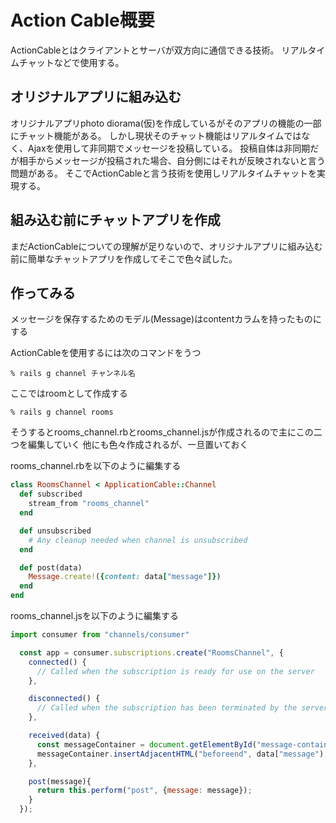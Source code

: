 # Action Cable概要
ActionCableとはクライアントとサーバが双方向に通信できる技術。
リアルタイムチャットなどで使用する。

## オリジナルアプリに組み込む
オリジナルアプリphoto diorama(仮)を作成しているがそのアプリの機能の一部にチャット機能がある。
しかし現状そのチャット機能はリアルタイムではなく、Ajaxを使用して非同期でメッセージを投稿している。
投稿自体は非同期だが相手からメッセージが投稿された場合、自分側にはそれが反映されないと言う問題がある。
そこでActionCableと言う技術を使用しリアルタイムチャットを実現する。

## 組み込む前にチャットアプリを作成
まだActionCableについての理解が足りないので、オリジナルアプリに組み込む前に簡単なチャットアプリを作成してそこで色々試した。

## 作ってみる
メッセージを保存するためのモデル(Message)はcontentカラムを持ったものにする

ActionCableを使用するには次のコマンドをうつ
```
% rails g channel チャンネル名
```

ここではroomとして作成する
```
% rails g channel rooms
```

そうするとrooms_channel.rbとrooms_channel.jsが作成されるので主にこの二つを編集していく
他にも色々作成されるが、一旦置いておく

rooms_channel.rbを以下のように編集する
```ruby
class RoomsChannel < ApplicationCable::Channel
  def subscribed
    stream_from "rooms_channel"
  end

  def unsubscribed
    # Any cleanup needed when channel is unsubscribed
  end

  def post(data)
    Message.create!({content: data["message"]})
  end
end
```

rooms_channel.jsを以下のように編集する
```JavaScript
import consumer from "channels/consumer"

  const app = consumer.subscriptions.create("RoomsChannel", {
    connected() {
      // Called when the subscription is ready for use on the server
    },

    disconnected() {
      // Called when the subscription has been terminated by the server
    },

    received(data) {
      const messageContainer = document.getElementById("message-container");
      messageContainer.insertAdjacentHTML("beforeend", data["message");
    },

    post(message){
      return this.perform("post", {message: message});
    }
  });
```
